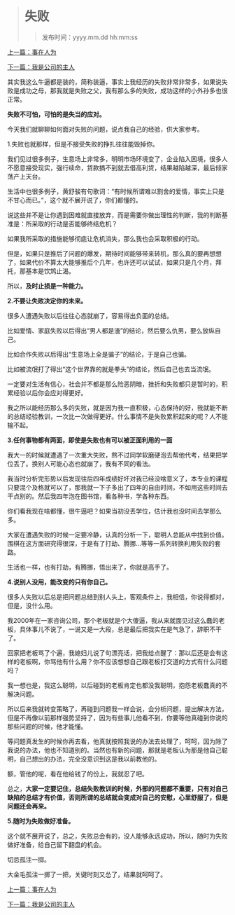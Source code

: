 ># 失败
>
>>发布时间：yyyy.mm.dd hh:mm:ss

[上一篇：事在人为](https://t.zsxq.com/zfYzFMj)

[下一篇：我是公司的主人](https://t.zsxq.com/eyzVnAe)

其实我这么牛逼都是装的，简称装逼，事实上我经历的失败非常非常多，如果说失败是成功之母，那我就是失败之父，我有那么多的失败，成功这样的小外孙多也很正常。

**失败不可怕，可怕的是失当的应对。**

今天我们就聊聊如何面对失败的问题，说点我自己的经验，供大家参考。

1.失败也就那样，但是不接受失败的挣扎往往能毁掉你。

我们见过很多例子，生意场上非常多，明明市场环境变了，企业陷入困境，很多人不愿意接受现实，强行续命，贷款搞不到就去借高利贷，结果越陷越深，最后倾家荡产上天台。

生活中也很多例子，黄舒骏有句歌词：“有时候所谓难以割舍的爱情，事实上只是不甘心而已。”，这个就不展开说了，你们都懂的。

说这些并不是让你遇到困难就直接放弃，而是需要你做出理性的判断，我的判断基准是：所采取的行动是否能够终结危机？

如果我所采取的措施能够彻底让危机消失，那么我也会采取积极的行动。

但是，如果只是推后了问题的爆发，期待时间能够带来转机，那么真的要再想想了，如果代价不算太大能够推后个几年，也许还可以试试，如果只是几个月，拜托，那基本是饮鸩止渴。

所以，**及时止损是一种能力。**

**2.不要让失败决定你的未来。**

很多人遭遇失败以后往往心态就崩了，容易得出负面的总结。

比如爱情、家庭失败以后得出“男人都是渣”的结论，然后要么仇男，要么放纵自己。

比如合作失败以后得出“生意场上全是骗子”的结论，于是自己也骗。

比如被流氓打了得出“这个世界靠的就是拳头”的结论，然后自己也去当流氓。

一定要对生活有信心，社会并不都是那么险恶阴暗，挫折和失败都只是暂时的，积累经验以后你会应对得更好。

我之所以能经历那么多的失败，就是因为我一直积极，心态保持的好，我就能不断的总结经验教训，一次比一次做得更好。什么事情不是失败累积起来的呢？人不能输不起。

**3.任何事物都有两面，即使是失败也有可以被正面利用的一面**

我大一的时候就遭遇了一次重大失败，熬不过同学软磨硬泡去帮他代考，结果把学位丢了。换别人可能心态也就崩了，我有不同的看法。

我当时分析完形势以后发现往后四年成绩好坏对我已经没啥意义了，本专业的课程只要混个及格就可以了，那我就一下子多出了四年的自由时间，不如用这些时间去干点别的。然后我四年泡在图书馆，看各种书，学各种东西。

你们看我现在啥都懂，很牛逼吧？如果当初没丢学位，估计我也没时间去学那么多。

大家在遭遇失败的时候一定要冷静，认真的分析一下，聪明人总能从中找到价值。围棋在这方面研究得很深，于是有了打劫、腾挪...等等一系列转换利用失败的套路。

生活也一样，也有打劫，有腾挪，悟出来了，你就是高手了。

**4.说别人没用，能改变的只有你自己。**

很多人失败以后总是把问题总结到别人头上，客观条件上，我相信，你说得都对，但是，没什么用。

我2000年在一家咨询公司，那个老板就是个大傻逼，我从来就面见过这么蠢的老板，具体事儿不说了，一说又是一大段，总是最后把我实在是气急了，辞职不干了。

回家把老板骂了个遍，我媳妇儿说了句漂亮话，把我给点醒了：那以后还是会有这样的老板啊，你骂他有什么用？你不应该想想自己跟老板打交道的方式有什么问题吗？

我一想也是，我这么聪明，以后碰到的老板肯定也都没我聪明，抱怨老板蠢真的不解决问题。

所以后来我就转变策略了，再碰到问题我一样会说，会分析问题，提出解决方法，但是不再像以前那样强势坚持了，因为有些事儿他看不到，你要等他真碰到你说的那些问题的时候，他才能懂。

等问题真发生的时候你再去看，他真就按照我说的办法去处理了，呵呵，因为除了我说的办法，他也不知道别的。当然也有新的问题，那就是老板认为那是他自己聪明，自己想出的办法，完全没意识到这是我以前教他的。

额，管他的呢，看在他给钱了的份上，我就忍了吧。

总之，**大家一定要记住，总结失败教训的时候，外部的问题都不重要，只有对自己缺陷的总结才有价值，否则所谓的总结就会变成对自己的安慰，心里舒服了，但是问题还会再来。**

**5.随时为失败做好准备。**

这个就不展开说了，总之，失败总会有的，没人能够永远成功，所以，随时为失败做好准备，给自己留下翻盘的机会。

切忌孤注一掷。

大金毛孤注一掷了一把，关键时刻又怂了，结果就呵呵了。

[上一篇：事在人为](https://t.zsxq.com/zfYzFMj)

[下一篇：我是公司的主人](https://t.zsxq.com/eyzVnAe)


















​     











